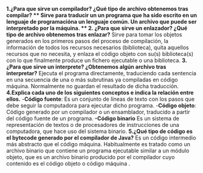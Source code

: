 **1.¿Para que sirve un compilador? ¿Qué tipo de archivo obtenemos tras compilar? **
 Sirve para traducir un un programa que ha sido escrito en un lenguaje de programacióna un lenguaje común. 
 Un archivo que puede ser interpretado por la máquina.
** 2. ¿Para que sirve un enlazador? ¿Qué tipo de archivo obtenemos tras enlazar?**
Sirve para tomar los objetos generados en los primeros pasos del proceso de compilación, la información de todos los recursos necesarios (biblioteca), quita aquellos recursos que no necesita, y enlaza el código objeto con su(s) biblioteca(s) con lo que finalmente produce un fichero ejecutable o una biblioteca.
**3.¿Para que sirve un interprete? ¿Obtenemos algún archivo tras interpretar?**
Ejecuta el programa directamente, traduciendo cada sentencia en una secuencia de una o más subrutinas ya compiladas en código máquina.
Normalmente no guardan el resultado de dicha traducción.
**4.Explica cada uno de los siguientes conceptos e indica la relación entre ellos.**
-**Código fuente**: 
Es un conjunto de líneas de texto con los pasos que debe seguir la computadora para ejecutar dicho programa.
-**Código objeto**:
Código generado por un compilador o un ensamblador, traducido a partir del código fuente de un programa.
**-Código binario**
Es un sistema de representación de textos o de procesadores de instrucciones de una computadora, que hace uso del sistema binario.
**5.¿Qué tipo de código es el bytecode generado por el compilador de Java?**
Es un código intermedio más abstracto que el código máquina. Habitualmente es tratado como un archivo binario que contiene un programa ejecutable similar a un módulo objeto, que es un archivo binario producido por el compilador cuyo contenido es el código objeto o código máquina .


